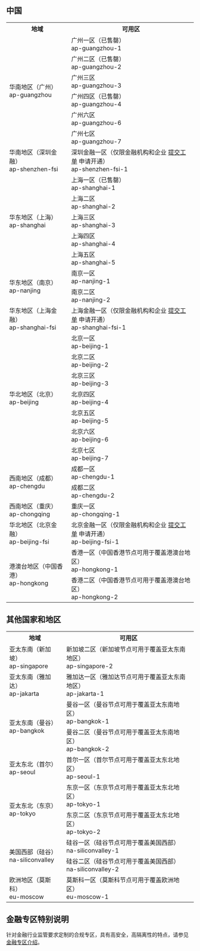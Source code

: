 ## 中国
<table class="table-striped">
<tbody><tr><th>地域</th><th>可用区</th></tr> 
<tr>
<td rowspan="6">华南地区（广州）<br> ap-guangzhou</td>
<td>广州一区（已售罄）<br> ap-guangzhou-1</td></tr>	
<tr>
<td>广州二区（已售罄）<br> ap-guangzhou-2</td></tr>
<tr>
<td>广州三区<br> ap-guangzhou-3</td></tr>
<tr>
<td>广州四区（已售罄）<br> ap-guangzhou-4</td></tr>
<tr>
<td>广州六区<br> ap-guangzhou-6</td></tr>
<tr>
<td>广州七区<br> ap-guangzhou-7</td></tr>
<tr>
<td rowspan="1">华南地区（深圳金融）<br>ap-shenzhen-fsi</td>
<td>深圳金融一区（仅限金融机构和企业 <a href="https://console.cloud.tencent.com/workorder/category">提交工单</a> 申请开通）<br>ap-shenzhen-fsi-1</span></td>
<tr>
<td rowspan="5">华东地区（上海）<br>ap-shanghai</td>
<td>上海一区（已售罄）<br>ap-shanghai-1</td></tr>
<tr>
<td>上海二区<br>ap-shanghai-2</td></tr>
<tr>
<td>上海三区<br>ap-shanghai-3</td></tr>
<tr>
<td>上海四区<br>ap-shanghai-4</td></tr>
<tr>
<td>上海五区<br>ap-shanghai-5</td></tr>
<tr>
<td rowspan="2">华东地区（南京）<br>ap-nanjing</td>
<td>南京一区<br>ap-nanjing-1</td></tr>
<tr>
<td>南京二区<br>ap-nanjing-2</td></tr>
<tr>
<td rowspan="1">华东地区（上海金融）<br>ap-shanghai-fsi</td>
<td>上海金融一区（仅限金融机构和企业 <a href="https://console.cloud.tencent.com/workorder/category">提交工单</a> 申请开通）<br>ap-shanghai-fsi-1</td></tr>
<tr>
<td rowspan="7">华北地区（北京）<br>ap-beijing</td>
<td>北京一区<br>ap-beijing-1</td></tr>
<tr>
<td>北京二区<br>ap-beijing-2</td></tr>
<tr>
<td>北京三区<br>ap-beijing-3</td></tr>
<tr>
<td>北京四区<br>ap-beijing-4</td></tr>
<tr>
<td>北京五区<br>ap-beijing-5</td></tr>
<tr>
<td>北京六区<br>ap-beijing-6</td></tr>
<tr>
<td>北京七区<br>ap-beijing-7</td></tr>
<tr>
<td rowspan="2">西南地区（成都）<br>ap-chengdu</td>
<td>成都一区<br>ap-chengdu-1</td></tr>
<tr>
<td>成都二区<br>ap-chengdu-2</td></tr>    
<tr>
<td >西南地区（重庆）<br>ap-chongqing</td>
<td>重庆一区<br>ap-chongqing-1</td></tr>
<tr>
<td rowspan="1">华北地区（北京金融）<br>ap-beijing-fsi</td>
<td>北京金融一区（仅限金融机构和企业 <a href="https://console.cloud.tencent.com/workorder/category">提交工单</a> 申请开通）<br>ap-beijing-fsi-1</td></tr>
<td rowspan="2">港澳台地区（中国香港）<br>ap-hongkong</td>
<td>香港一区（中国香港节点可用于覆盖港澳台地区）<br>ap-hongkong-1</td></tr>
<tr>
<td>香港二区（中国香港节点可用于覆盖港澳台地区）<br>ap-hongkong-2</td></tr></tr>
</tbody></table>

## 其他国家和地区
<table class="table-striped">
<tbody><tr><th>地域</th><th>可用区</th></tr>
<tr>
<td rowspan="1">亚太东南（新加坡）<br>ap-singapore</td>
<td>新加坡二区（新加坡节点可用于覆盖亚太东南地区）<br>ap-singapore-2</td></tr>
</tr>
<td>亚太东南（雅加达）<br>ap-jakarta</td>
<td>雅加达一区（雅加达节点可用于覆盖亚太东南地区）<br>ap-jakarta-1</td></tr>
<tr>
<td rowspan="2">亚太东南（曼谷）<br>ap-bangkok </td>
<td >曼谷一区（曼谷节点可用于覆盖亚太东南地区）<br>ap-bangkok-1</td>
<tr>
<td >曼谷二区（曼谷节点可用于覆盖亚太东南地区）<br>ap-bangkok-2</td>
<tr>
<td>亚太东北（首尔）<br>ap-seoul</td>
<td>首尔一区（首尔节点可用于覆盖亚太东北地区）<br>ap-seoul-1</td></tr>
<tr>
<td rowspan="2">亚太东北（东京）<br>ap-tokyo</td>
<td>东京一区（东京节点可用于覆盖亚太东北地区）<br>ap-tokyo-1</td></tr>
<tr>
<td>东京二区（东京节点可用于覆盖亚太东北地区）<br>ap-tokyo-2</td></tr>
<tr>
<td rowspan="2">美国西部（硅谷）<br>na-siliconvalley</td>
<td>硅谷一区（硅谷节点可用于覆盖美国西部）<br>na-siliconvalley-1</td></tr>
<tr>
<td>硅谷二区（硅谷节点可用于覆盖美国西部）<br>na-siliconvalley-2</td></tr>
<tr>
<td>欧洲地区（莫斯科）<br>eu-moscow</td>
<td>莫斯科一区（莫斯科节点可用于覆盖欧洲地区）<br>eu-moscow-1</td></tr>
</tbody></table>

## 金融专区特别说明
针对金融行业监管要求定制的合规专区，具有高安全，高隔离性的特点，请参见 [金融专区介绍](https://cloud.tencent.com/document/product/304/2766)。

